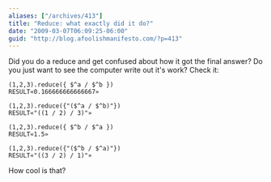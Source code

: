 ```yaml
---
aliases: ["/archives/413"]
title: "Reduce: what exactly did it do?"
date: "2009-03-07T06:09:25-06:00"
guid: "http://blog.afoolishmanifesto.com/?p=413"
---
```

Did you do a reduce and get confused about how it got the final answer? Do you just want to see the computer write out it's work? Check it:

    (1,2,3).reduce({ $^a / $^b })
    RESULT«0.166666666666667»

    (1,2,3).reduce({"($^a / $^b)"})
    RESULT«"((1 / 2) / 3)"»

    (1,2,3).reduce({ $^b / $^a })
    RESULT«1.5»

    (1,2,3).reduce({"($^b / $^a)"})
    RESULT«"((3 / 2) / 1)"»

How cool is that?

